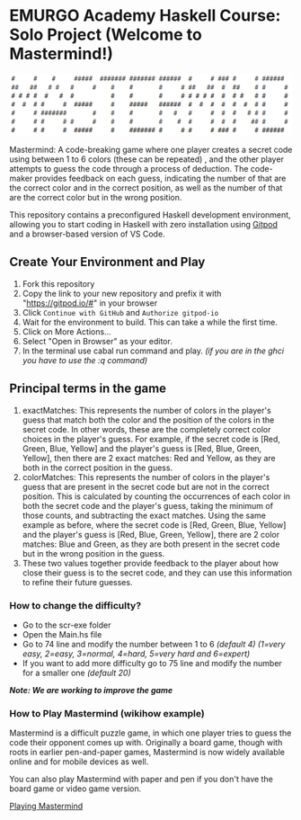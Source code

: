 # EMURGO Academy Haskell Course: Solo Project (Welcome to Mastermind!)

![mastermind](https://github.com/CL-LLC/mastermaind-emurgo-haskell/blob/main/assets/mastermind.png)

Mastermind: A code-breaking game where one player creates a secret code using between 1 to 6 colors (these can be repeated) , and the other player attempts to guess the code through a process of deduction. The code-maker provides feedback on each guess, indicating the number of that are the correct color and in the correct position, as well as the number of that are the correct color but in the wrong position.

This repository contains a preconfigured Haskell development environment, allowing you to start coding in Haskell with zero installation using [Gitpod](https://www.gitpod.io/) and a browser-based version of VS Code.

## Create Your Environment and Play

1. Fork this repository
2. Copy the link to your new repository and prefix it with "https://gitpod.io/#" in your browser
3. Click `Continue with GitHub` and `Authorize gitpod-io`
4. Wait for the environment to build. This can take a while the first time.
5. Click on More Actions...
6. Select "Open in Browser" as your editor.
7. In the terminal use cabal run command and play. _(if you are in the ghci you have to use the :q command)_

## Principal terms in the game

1. exactMatches: This represents the number of colors in the player's guess that match both the color and the position of the colors in the secret code. In other words, these are the completely correct color choices in the player's guess. For example, if the secret code is [Red, Green, Blue, Yellow] and the player's guess is [Red, Blue, Green, Yellow], then there are 2 exact matches: Red and Yellow, as they are both in the correct position in the guess.
2. colorMatches: This represents the number of colors in the player's guess that are present in the secret code but are not in the correct position. This is calculated by counting the occurrences of each color in both the secret code and the player's guess, taking the minimum of those counts, and subtracting the exact matches. Using the same example as before, where the secret code is [Red, Green, Blue, Yellow] and the player's guess is [Red, Blue, Green, Yellow], there are 2 color matches: Blue and Green, as they are both present in the secret code but in the wrong position in the guess.
3. These two values together provide feedback to the player about how close their guess is to the secret code, and they can use this information to refine their future guesses.

### How to change the difficulty?

- Go to the scr-exe folder
- Open the Main.hs file
- Go to 74 line and modify the number between 1 to 6 _(default 4) (1=very easy, 2=easy, 3=normal, 4=hard, 5=very hard and 6=expert)_
- If you want to add more difficulty go to 75 line and modify the number for a smaller one _(default 20)_

**_Note: We are working to improve the game_**

### How to Play Mastermind (wikihow example)

Mastermind is a difficult puzzle game, in which one player tries to guess the code their opponent comes up with. Originally a board game, though with roots in earlier pen-and-paper games, Mastermind is now widely available online and for mobile devices as well.

You can also play Mastermind with paper and pen if you don't have the board game or video game version.

[Playing Mastermind](https://www.wikihow.com/Play-Mastermind)

